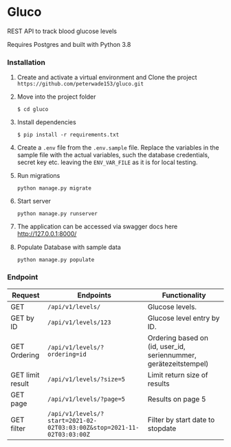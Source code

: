 # Gluco

REST API to track blood glucose levels

Requires Postgres and built with Python 3.8 

### Installation

1. Create and activate a virtual environment and Clone the project `https://github.com/peterwade153/gluco.git`

2. Move into the project folder
   ```
   $ cd gluco
   ```

3. Install dependencies 
   ```
   $ pip install -r requirements.txt
   ```

4. Create a `.env` file from the `.env.sample` file.  Replace the variables in the sample file with the actual variables, such the database credentials, secret key etc. leaving the `ENV_VAR_FILE` as it is for local testing.

5. Run migrations
   ```
   python manage.py migrate
   ```

6. Start server
   ```
   python manage.py runserver
   ```

7.  The application can be accessed via swagger docs here http://127.0.0.1:8000/

6. Populate Database with sample data
   ```
   python manage.py populate
   ```

### Endpoint

Request             | Endpoints                                                               |       Functionality 
--------------------|-------------------------------------------------------------------------|--------------------------------
GET                 |  `/api/v1/levels/`                                                      |  Glucose levels.
GET    by ID        |  `/api/v1/levels/123`                                                   |  Glucose level entry by ID.
GET    Ordering     |  `/api/v1/levels/?ordering=id`                                          |  Ordering based on (id, user_id, seriennummer, gerätezeitstempel)
GET    limit result |  `/api/v1/levels/?size=5`                                               |  Limit return size of results
GET    page         |  `/api/v1/levels/?page=5`                                               |  Results on page 5
GET    filter       |  `/api/v1/levels/?start=2021-02-02T03:03:00Z&stop=2021-11-02T03:03:00Z` |  Filter by start date to stopdate